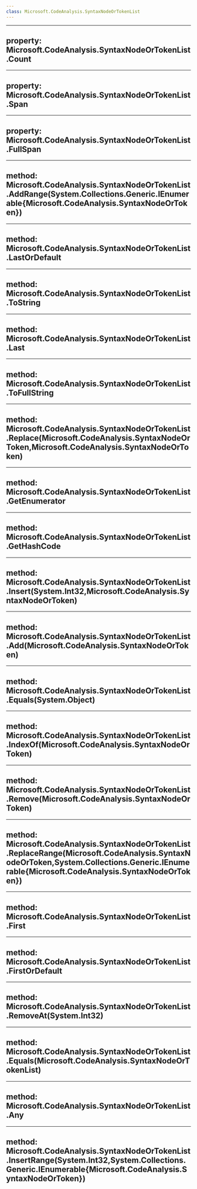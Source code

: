 ```yaml
---
class: Microsoft.CodeAnalysis.SyntaxNodeOrTokenList
---
```


---
property: Microsoft.CodeAnalysis.SyntaxNodeOrTokenList.Count
---

---
property: Microsoft.CodeAnalysis.SyntaxNodeOrTokenList.Span
---

---
property: Microsoft.CodeAnalysis.SyntaxNodeOrTokenList.FullSpan
---

---
method: Microsoft.CodeAnalysis.SyntaxNodeOrTokenList.AddRange(System.Collections.Generic.IEnumerable{Microsoft.CodeAnalysis.SyntaxNodeOrToken})
---

---
method: Microsoft.CodeAnalysis.SyntaxNodeOrTokenList.LastOrDefault
---

---
method: Microsoft.CodeAnalysis.SyntaxNodeOrTokenList.ToString
---

---
method: Microsoft.CodeAnalysis.SyntaxNodeOrTokenList.Last
---

---
method: Microsoft.CodeAnalysis.SyntaxNodeOrTokenList.ToFullString
---

---
method: Microsoft.CodeAnalysis.SyntaxNodeOrTokenList.Replace(Microsoft.CodeAnalysis.SyntaxNodeOrToken,Microsoft.CodeAnalysis.SyntaxNodeOrToken)
---

---
method: Microsoft.CodeAnalysis.SyntaxNodeOrTokenList.GetEnumerator
---

---
method: Microsoft.CodeAnalysis.SyntaxNodeOrTokenList.GetHashCode
---

---
method: Microsoft.CodeAnalysis.SyntaxNodeOrTokenList.Insert(System.Int32,Microsoft.CodeAnalysis.SyntaxNodeOrToken)
---

---
method: Microsoft.CodeAnalysis.SyntaxNodeOrTokenList.Add(Microsoft.CodeAnalysis.SyntaxNodeOrToken)
---

---
method: Microsoft.CodeAnalysis.SyntaxNodeOrTokenList.Equals(System.Object)
---

---
method: Microsoft.CodeAnalysis.SyntaxNodeOrTokenList.IndexOf(Microsoft.CodeAnalysis.SyntaxNodeOrToken)
---

---
method: Microsoft.CodeAnalysis.SyntaxNodeOrTokenList.Remove(Microsoft.CodeAnalysis.SyntaxNodeOrToken)
---

---
method: Microsoft.CodeAnalysis.SyntaxNodeOrTokenList.ReplaceRange(Microsoft.CodeAnalysis.SyntaxNodeOrToken,System.Collections.Generic.IEnumerable{Microsoft.CodeAnalysis.SyntaxNodeOrToken})
---

---
method: Microsoft.CodeAnalysis.SyntaxNodeOrTokenList.First
---

---
method: Microsoft.CodeAnalysis.SyntaxNodeOrTokenList.FirstOrDefault
---

---
method: Microsoft.CodeAnalysis.SyntaxNodeOrTokenList.RemoveAt(System.Int32)
---

---
method: Microsoft.CodeAnalysis.SyntaxNodeOrTokenList.Equals(Microsoft.CodeAnalysis.SyntaxNodeOrTokenList)
---

---
method: Microsoft.CodeAnalysis.SyntaxNodeOrTokenList.Any
---

---
method: Microsoft.CodeAnalysis.SyntaxNodeOrTokenList.InsertRange(System.Int32,System.Collections.Generic.IEnumerable{Microsoft.CodeAnalysis.SyntaxNodeOrToken})
---

